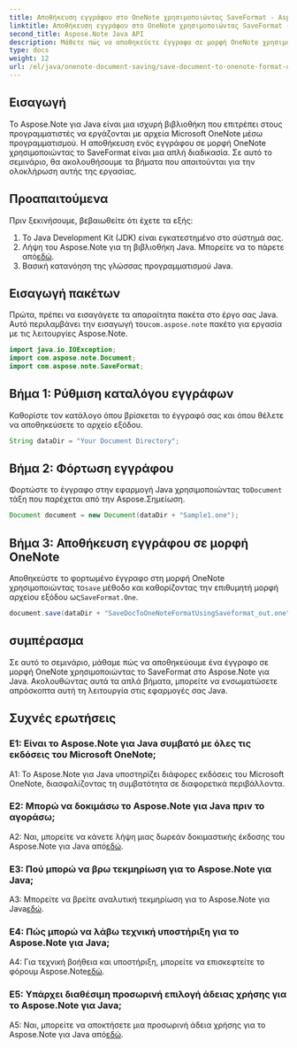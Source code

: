 ```yaml
---
title: Αποθήκευση εγγράφου στο OneNote χρησιμοποιώντας SaveFormat - Aspose.Note
linktitle: Αποθήκευση εγγράφου στο OneNote χρησιμοποιώντας SaveFormat - Aspose.Note
second_title: Aspose.Note Java API
description: Μάθετε πώς να αποθηκεύετε έγγραφα σε μορφή OneNote χρησιμοποιώντας το Aspose.Note για Java. Ακολουθήστε αυτό το βήμα προς βήμα σεμινάριο για απρόσκοπτη ενσωμάτωση στις εφαρμογές σας Java.
type: docs
weight: 12
url: /el/java/onenote-document-saving/save-document-to-onenote-format-using-saveformat/
---
```

## Εισαγωγή

Το Aspose.Note για Java είναι μια ισχυρή βιβλιοθήκη που επιτρέπει στους προγραμματιστές να εργάζονται με αρχεία Microsoft OneNote μέσω προγραμματισμού. Η αποθήκευση ενός εγγράφου σε μορφή OneNote χρησιμοποιώντας το SaveFormat είναι μια απλή διαδικασία. Σε αυτό το σεμινάριο, θα ακολουθήσουμε τα βήματα που απαιτούνται για την ολοκλήρωση αυτής της εργασίας.

## Προαπαιτούμενα

Πριν ξεκινήσουμε, βεβαιωθείτε ότι έχετε τα εξής:

1. Το Java Development Kit (JDK) είναι εγκατεστημένο στο σύστημά σας.
2.  Λήψη του Aspose.Note για τη βιβλιοθήκη Java. Μπορείτε να το πάρετε από[εδώ](https://releases.aspose.com/note/java/).
3. Βασική κατανόηση της γλώσσας προγραμματισμού Java.

## Εισαγωγή πακέτων

 Πρώτα, πρέπει να εισαγάγετε τα απαραίτητα πακέτα στο έργο σας Java. Αυτό περιλαμβάνει την εισαγωγή του`com.aspose.note` πακέτο για εργασία με τις λειτουργίες Aspose.Note.

```java
import java.io.IOException;
import com.aspose.note.Document;
import com.aspose.note.SaveFormat;
```

## Βήμα 1: Ρύθμιση καταλόγου εγγράφων

Καθορίστε τον κατάλογο όπου βρίσκεται το έγγραφό σας και όπου θέλετε να αποθηκεύσετε το αρχείο εξόδου.

```java
String dataDir = "Your Document Directory";
```

## Βήμα 2: Φόρτωση εγγράφου

 Φορτώστε το έγγραφο στην εφαρμογή Java χρησιμοποιώντας το`Document` τάξη που παρέχεται από την Aspose.Σημείωση.

```java
Document document = new Document(dataDir + "Sample1.one");
```

## Βήμα 3: Αποθήκευση εγγράφου σε μορφή OneNote

Αποθηκεύστε το φορτωμένο έγγραφο στη μορφή OneNote χρησιμοποιώντας το`save` μέθοδο και καθορίζοντας την επιθυμητή μορφή αρχείου εξόδου ως`SaveFormat.One`.

```java
document.save(dataDir + "SaveDocToOneNoteFormatUsingSaveformat_out.one", SaveFormat.One);
```

## συμπέρασμα

Σε αυτό το σεμινάριο, μάθαμε πώς να αποθηκεύουμε ένα έγγραφο σε μορφή OneNote χρησιμοποιώντας το SaveFormat στο Aspose.Note για Java. Ακολουθώντας αυτά τα απλά βήματα, μπορείτε να ενσωματώσετε απρόσκοπτα αυτή τη λειτουργία στις εφαρμογές σας Java.

## Συχνές ερωτήσεις

### Ε1: Είναι το Aspose.Note για Java συμβατό με όλες τις εκδόσεις του Microsoft OneNote;

A1: Το Aspose.Note για Java υποστηρίζει διάφορες εκδόσεις του Microsoft OneNote, διασφαλίζοντας τη συμβατότητα σε διαφορετικά περιβάλλοντα.

### Ε2: Μπορώ να δοκιμάσω το Aspose.Note για Java πριν το αγοράσω;

 A2: Ναι, μπορείτε να κάνετε λήψη μιας δωρεάν δοκιμαστικής έκδοσης του Aspose.Note για Java από[εδώ](https://releases.aspose.com/).

### Ε3: Πού μπορώ να βρω τεκμηρίωση για το Aspose.Note για Java;

 A3: Μπορείτε να βρείτε αναλυτική τεκμηρίωση για το Aspose.Note για Java[εδώ](https://reference.aspose.com/note/java/).

### Ε4: Πώς μπορώ να λάβω τεχνική υποστήριξη για το Aspose.Note για Java;

 A4: Για τεχνική βοήθεια και υποστήριξη, μπορείτε να επισκεφτείτε το φόρουμ Aspose.Note[εδώ](https://forum.aspose.com/c/note/28).

### Ε5: Υπάρχει διαθέσιμη προσωρινή επιλογή άδειας χρήσης για το Aspose.Note για Java;

 A5: Ναι, μπορείτε να αποκτήσετε μια προσωρινή άδεια χρήσης για το Aspose.Note για Java από[εδώ](https://purchase.aspose.com/temporary-license/).